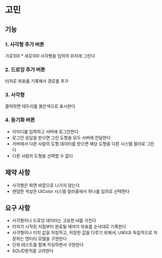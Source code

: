 # 고민

## 기능

### 1. 사각형 추가 버튼

가로100 * 세로100 사각형을 임의의 위치에 그린다

### 2. 드로잉 추가 버튼

터치로 좌표를 기록해서 경로를 추가

### 3. 사각형

클릭하면 테두리를 붉은색으로 표시한다

### 4. 동기화 버튼

- 아이디를 입력하고 서버에 로그인한다
- 로그인 응답을 받으면 그린 도형을 모두 서버에 전달한다
- 서버에서 다른 사람의 도형 데이터를 받으면 해당 도형을 다른 시스템 컬러로 그린다
- 다른 사람의 도형을 선택할 수 없다

## 제약 사항

- 사각형은 화면 바깥으로 나가지 않는다
- 랜덤한 색상은 UIColor 시스템 컬러중에서 하나를 임의로 선택한다

## 요구 사항

- 사각형이나 드로잉 데이터는 고유한 id를 가진다
- 터치가 시작된 지점부터 완료될 때까지 좌표를 순서대로 기록한다
- 사각형이나 터치 값을 저장하고, 저장한 값을 다루기 위해서, UIKit과 독립적으로 저장하는 엔티티 모델을 구현한다
- 단위 테스트를 함께 작성하면서 구현한다
- SOLID원칙을 고려한다